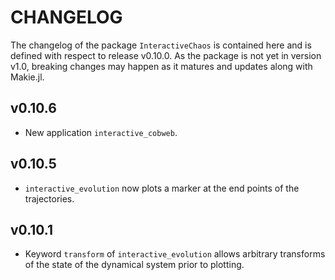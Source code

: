 # CHANGELOG
The changelog of the package `InteractiveChaos` is contained here and is defined with respect to release v0.10.0. As the package is not yet in version v1.0, breaking changes may happen as it matures and updates along with Makie.jl.

## v0.10.6
* New application `interactive_cobweb`.

## v0.10.5
* `interactive_evolution` now plots a marker at the end points of the trajectories.

## v0.10.1
* Keyword `transform` of `interactive_evolution` allows arbitrary transforms of the state of the dynamical system prior to plotting.
